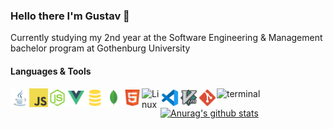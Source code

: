 ### Hello there I'm Gustav 👋

Currently studying my 2nd year at the Software Engineering & Management bachelor program at Gothenburg University

#### Languages & Tools

<img width="30px" alt="Java" align="left" src="https://github.com/vscode-icons/vscode-icons/blob/master/icons/file_type_java.svg">
<img width="30px" alt="JavaScript" align="left" src="https://raw.githubusercontent.com/voodootikigod/logo.js/master/js.png">
<img width="30px" alt="NodeJS" align="left" src="https://github.com/vscode-icons/vscode-icons/blob/master/icons/file_type_node.svg">
<img width="30px" alt="Vue" align="left" src="https://github.com/vscode-icons/vscode-icons/blob/master/icons/file_type_vue.svg">
<img width="30px" alt="SQL" align="left" src="https://github.com/vscode-icons/vscode-icons/blob/master/icons/file_type_sql.svg">
<img width="30px" alt="MongoDB" align="left" src="https://github.com/vscode-icons/vscode-icons/blob/master/icons/file_type_mongo.svg">
<img width="30px" alt="HTML" align="left" src="https://github.com/vscode-icons/vscode-icons/blob/master/icons/file_type_html.svg">
<img width="30px" alt="Linux" align="left" src="https://maxcdn.icons8.com/Share/icon/Operating_Systems/linux1600.png">
<img width="30px" alt="VSCode" align="left" src="https://raw.githubusercontent.com/vscode-icons/vscode-icons/7dee48469efc251a6426e81c788482e2734f7b7d/icons/file_type_vscode.svg">
<img width="30px" alt="Vim" align="left" src="https://raw.githubusercontent.com/vscode-icons/vscode-icons/7dee48469efc251a6426e81c788482e2734f7b7d/icons/file_type_vim.svg">
<img width="30px" alt="git" align="left" src="https://raw.githubusercontent.com/vscode-icons/vscode-icons/7dee48469efc251a6426e81c788482e2734f7b7d/icons/file_type_git.svg">
<img width="30px" alt="terminal" src="https://img.icons8.com/officel/2x/console.png">

[![Anurag's github stats](https://github-readme-stats.vercel.app/api?username=Gurrmann&show_icons=true&count_private=true&theme=tokyonight)](https://github.com/anuraghazra/github-readme-stats)
<!--
**Gurrmann/Gurrmann** is a ✨ _special_ ✨ repository because its `README.md` (this file) appears on your GitHub profile.

Here are some ideas to get you started:

- 🔭 I’m currently working on ...
- 🌱 I’m currently learning ...
- 👯 I’m looking to collaborate on ...
- 🤔 I’m looking for help with ...
- 💬 Ask me about ...
- 📫 How to reach me: ...
- 😄 Pronouns: ...
- ⚡ Fun fact: ...
-->
